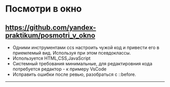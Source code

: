 # Посмотри в окно
https://github.com/yandex-praktikum/posmotri_v_okno  
------ 
* Одними инструментами ccs настроить чужой код и привести его в
приемлемый вид. Используя при этом псевдоклассы. 
* Используется HTML,CSS,JavaScript
* Системный требования минимальные, для редактировния кода потребуется редактор - к примеру VsCode
* Исправить ошибки после ревью, разобраться с ::before.
------ 
